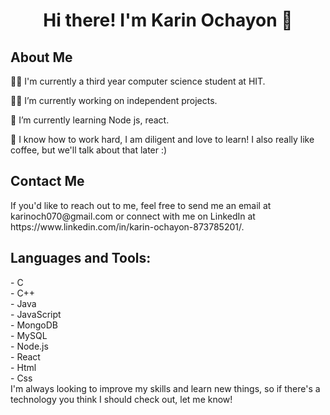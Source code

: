 <div id="header" align="center">
<h1> Hi there! I'm Karin Ochayon 👋 </h1>
</div>

<div id="content">
<h2> About Me </h2>

  👩‍🎓 I'm currently a third year computer science student at HIT.

  🙋‍♀️ I’m currently working on independent projects.

  🌼 I’m currently learning Node js, react.

  🥳  I know how to work hard, I am diligent and love to learn! I also really like coffee, but we'll talk about that later :)
</div>

<div id="contact">
<h2> Contact Me</h2>
  If you'd like to reach out to me, feel free to send me an email at karinoch070@gmail.com or connect with me on LinkedIn at https://www.linkedin.com/in/karin-ochayon-873785201/.
</div>

<div id="tools">
  <h2> Languages and Tools:</h2>
      - C <br>
      - C++ <br>
      - Java<br>
      - JavaScript<br>
      - MongoDB<br>
      - MySQL<br>
      - Node.js<br>
      - React<br>
      - Html<br>
      - Css<br>
  I'm always looking to improve my skills and learn new things, so if there's a technology you think I should check out, let me know!
  </div>



